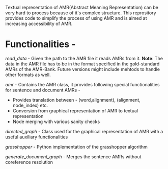 Textual representation of AMR(Abstract Meaning Representation) can be very hard to process because of it's complex structure. This reprository provides code to simplify the process of using AMR and is aimed at increasing accessibility of AMR.

# Functionalities - 

*read_data* - Given the path to the AMR file it reads AMRs from it.
**Note**: The data in the AMR file has to be in the format specified in the gold-standard AMRs of the AMR-Bank. Future versions might include mehtods to handle other formats as well.

*amr* - Contains the AMR class, it provides following special functionalities for sentence and document AMRs - 
  - Provides translation between - (word,alignment), (alignment, node_index) etc.
  - Conversion from graphical representation of AMR to textual representation
  - Node merging with various sanity checks

*directed_graph* - Class used for the graphical representation of AMR with a useful  auxiliary functionalities

*grasshopper* - Python implementation of the grasshopper algorithm

*generate_document_graph* - Merges the sentence AMRs without coreference resolution
